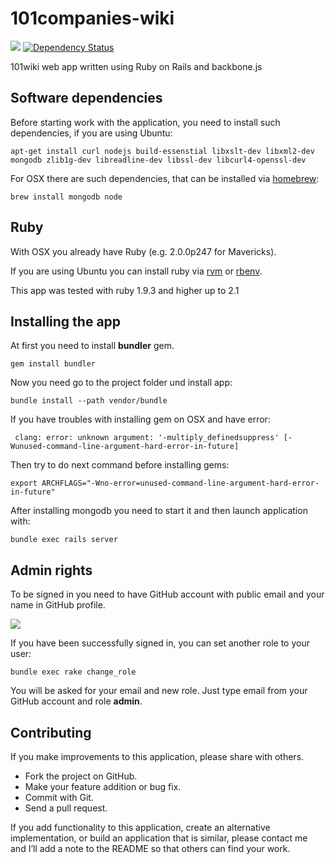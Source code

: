 # 101companies-wiki

[![](https://codeclimate.com/github/101companies/101rails.png)](https://codeclimate.com/github/101companies/101rails) [![Dependency Status](http://www.versioneye.com/user/projects/51b5a94f83548c000200dda1/badge.png)](http://www.versioneye.com/user/projects/51b5a94f83548c000200dda1)

101wiki web app written using Ruby on Rails and backbone.js

## Software dependencies

Before starting work with the application, you need to install such dependencies, if you are using Ubuntu:

    apt-get install curl nodejs build-essenstial libxslt-dev libxml2-dev mongodb zlib1g-dev libreadline-dev libssl-dev libcurl4-openssl-dev

For OSX there are such dependencies, that can be installed via [homebrew](http://brew.sh/):

    brew install mongodb node

## Ruby

With OSX you already have Ruby (e.g. 2.0.0p247 for Mavericks).

If you are using Ubuntu you can install ruby via [rvm](http://rvm.io) or [rbenv](https://github.com/sstephenson/rbenv/).

This app was tested with ruby 1.9.3 and higher up to 2.1

## Installing the app

At first you need to install **bundler** gem.

    gem install bundler

Now you need go to the project folder und install app:

    bundle install --path vendor/bundle

If you have troubles with installing gem on OSX and have error:

     clang: error: unknown argument: '-multiply_definedsuppress' [-Wunused-command-line-argument-hard-error-in-future]

Then try to do next command before installing gems:

    export ARCHFLAGS="-Wno-error=unused-command-line-argument-hard-error-in-future"

After installing mongodb you need to start it and then launch application with:

    bundle exec rails server

## Admin rights

To be signed in you need to have GitHub account with public email and your name in GitHub profile.

![](https://dl.dropboxusercontent.com/u/795699/Your_Profile_20140327_163550_20140327_163612.png)

If you have been successfully signed in, you can set another role to your user:

    bundle exec rake change_role

You will be asked for your email and new role. Just type email from your GitHub account and role **admin**.

## Contributing

If you make improvements to this application, please share with others.

*   Fork the project on GitHub.
*   Make your feature addition or bug fix.
*   Commit with Git.
*   Send a pull request.

If you add functionality to this application, create an alternative implementation, or build an application that is similar, please contact me and I’ll add a note to the README so that others can find your work.
